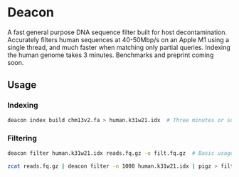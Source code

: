 # Deacon

A fast general purpose DNA sequence filter built for host decontamination. Accurately filters human sequences at 40-50Mbp/s on an Apple M1 using a single thread, and much faster when matching only partial queries. Indexing the human genome takes 3 minutes. Benchmarks and preprint coming soon.



## Usage

### Indexing

```bash
deacon index build chm13v2.fa > human.k31w21.idx  # Three minutes or so
```

### Filtering

``` bash
deacon filter human.k31w21.idx reads.fq.gz -o filt.fq.gz  # Basic usage
```

```bash
zcat reads.fq.gz | deacon filter -n 1000 human.k31w21.idx | pigz > filt.fq.gz  # Fast
```

